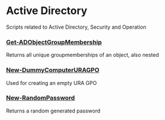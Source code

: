 # Active Directory
Scripts related to Active Directory, Security and Operation
### [Get-ADObjectGroupMembership](./Get-ADObjectGroupMembership/)
Returns all unique groupmemberships of an object, also nested
### [New-DummyComputerURAGPO](./New-DummyComputerURAGPO/)
Used for creating an empty URA GPO
### [New-RandomPassword](./New-RandomPassword/)
Returns a random generated password
